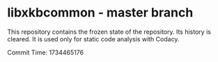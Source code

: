 # libxkbcommon - master branch

This repository contains the frozen state of the repository.
Its history is cleared. It is used only for static code
analysis with Codacy.

Commit Time: 1734465176